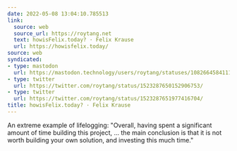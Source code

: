 ```yaml
---
date: 2022-05-08 13:04:10.785513
link:
  source: web
  source_url: https://roytang.net
  text: howisFelix.today? · Felix Krause
  url: https://howisfelix.today/
source: web
syndicated:
- type: mastodon
  url: https://mastodon.technology/users/roytang/statuses/108266458411145129
- type: twitter
  url: https://twitter.com/roytang/status/1523287650152906753/
- type: twitter
  url: https://twitter.com/roytang/status/1523287651977416704/
title: howisFelix.today? · Felix Krause
---
```


An extreme example of lifelogging: "Overall, having spent a significant amount of time building this project, ... the main conclusion is that it is not worth building your own solution, and investing this much time."